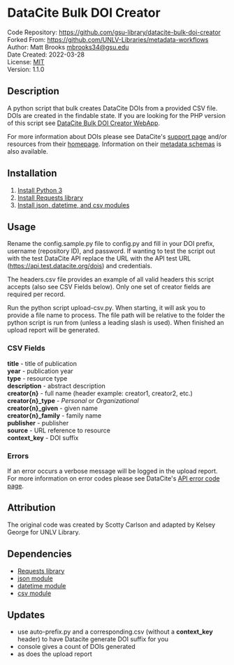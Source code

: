 # DataCite Bulk DOI Creator
Code Repository: https://github.com/gsu-library/datacite-bulk-doi-creator  
Forked From: https://github.com/UNLV-Libraries/metadata-workflows  
Author: Matt Brooks <mbrooks34@gsu.edu>  
Date Created: 2022-03-28  
License: [MIT](https://mit-license.org/)  
Version: 1.1.0


## Description
A python script that bulk creates DataCite DOIs from a provided CSV file. DOIs are created in the findable state. If you are looking for the PHP version of this script see [DataCite Bulk DOI Creator WebApp](https://github.com/gsu-library/datacite-bulk-doi-creator-webapp).

For more information about DOIs please see DataCite's [support page](https://support.datacite.org/) and/or resources from their [homepage](https://doi.datacite.org/). Information on their [metadata schemas](https://schema.datacite.org/) is also available.

## Installation
1. [Install Python 3](https://www.python.org/about/gettingstarted/)
2. [Install Requests library](https://requests.readthedocs.io/en/latest/user/install/)
3. [Install json, datetime, and csv modules](https://docs.python.org/3/installing/index.html)

## Usage
Rename the config.sample.py file to config.py and fill in your DOI prefix, username (repository ID), and password. If wanting to test the script out with the test DataCite API replace the URL with the API test URL (https://api.test.datacite.org/dois) and credentials.

The headers.csv file provides an example of all valid headers this script accepts (also see CSV Fields below). Only one set of creator fields are required per record.

Run the python script upload-csv.py. When starting, it will ask you to provide a file name to process. The file path will be relative to the folder the python script is run from (unless a leading slash is used). When finished an upload report will be generated.

### CSV Fields
**title** - title of publication  
**year** - publication year  
**type** - resource type  
**description** - abstract description  
**creator{n}** - full name (header example: creator1, creator2, etc.)  
**creator{n}_type** - *Personal* or *Organizational*  
**creator{n}_given** - given name  
**creator{n}_family** - family name  
**publisher** - publisher  
**source** - URL reference to resource  
**context_key** - DOI suffix

### Errors
If an error occurs a verbose message will be logged in the upload report. For more information on error codes please see DataCite's [API error code page](https://support.datacite.org/docs/api-error-codes).

## Attribution
The original code was created by Scotty Carlson and adapted by Kelsey George for UNLV Library.

## Dependencies
- [Requests library](https://requests.readthedocs.io/)
- [json module](https://docs.python.org/3/library/json.html)
- [datetime module](https://docs.python.org/3/library/datetime.html)
- [csv module](https://docs.python.org/3/library/csv.html)


## Updates
- use auto-prefix.py and a corresponding.csv (without a **context_key** header) to have Datacite generate DOI suffix for you
- console gives a count of DOIs generated
- as does the upload report